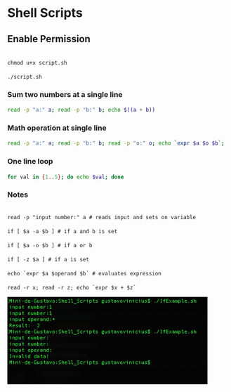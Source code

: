 # Shell Scripts

## Enable Permission
```

chmod u+x script.sh

./script.sh

```

### Sum two numbers at a single line
```sh
read -p "a:" a; read -p "b:" b; echo $((a + b))
```
### Math operation at single line
```sh
read -p "a:" a; read -p "b:" b; read -p "o:" o; echo `expr $a $o $b`;
```
### One line loop
```sh
for val in {1..5}; do echo $val; done
```
### Notes

```

read -p "input number:" a # reads input and sets on variable

if [ $a -a $b ] # if a and b is set

if [ $a -o $b ] # if a or b

if [ -z $a ] # if a is set

echo `expr $a $operand $b` # evaluates expression

read -r x; read -r z; echo `expr $x + $z`

```

![test](./imgs/ifExample.png)
